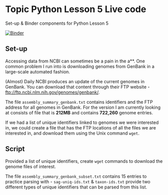# Topic Python Lesson 5 Live code
Set-up & Binder components for Python Lesson 5

[![Binder](https://mybinder.org/badge_logo.svg)](https://mybinder.org/v2/gh/biovcnet/topic-python-lesson-5-live-code/master?urlpath=lab)


## Set-up
Accessing data from NCBI can sometimes be a pain in the a**. One common problem I run into is downloading genomes from GenBank in a large-scale automated fashion.

(Almost) Daily NCBI produces an update of the current genomes in GenBank. You can download that content through their FTP website - ftp://ftp.ncbi.nlm.nih.gov/genomes/genbank/.

The file `assembly_summary_genbank.txt` contains identifiers and the FTP address for all genomes in GenBank. For the version I am currently looking at consists of file that is **212MB** and contains **722,260** genome entries.

If we had a list of unique identifiers linked to genomes we were interested in, we could create a file that has the FTP locations of all the files we are interested in, and download them using the Unix command `wget`.

## Script

Provided a list of unique identifiers, create `wget` commands to download the genome files of interest.

The file `assembly_summary_genbank_subset.txt` contains 15 entries to practice parsing with - `sag-uniq-ids.txt` & `taxon-ids.txt` provide two different types of unique identifiers that can be parsed from this list.

